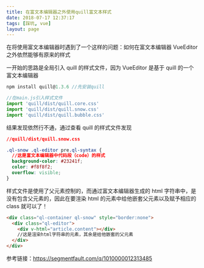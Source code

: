 ```yaml
---
title: 在富文本编辑器之外使用quill富文本样式
date: 2018-07-17 12:37:17
tags: [踩坑, vue]
layout: page
---
```


在将使用富文本编辑器时遇到了一个这样的问题：如何在富文本编辑器 VueEditor 之外依然能够有原来的样式

一开始的思路是全局引入 quill 的样式文件，因为 VueEditor 是基于 quill 的一个富文本编辑器

<!-- more -->

```js
npm install quill@1.3.6 //先安装quill

//在main.js引入样式文件
import 'quill/dist/quill.core.css'
import 'quill/dist/quill.snow.css'
import 'quill/dist/quill.bubble.css'

```

结果发现依然行不通，通过查看 quill 的样式文件发现

```css
//quill/dist/quill.snow.css

.ql-snow .ql-editor pre.ql-syntax {
  //这是富文本编辑器中代码段（code）的样式
  background-color: #23241f;
  color: #f8f8f2;
  overflow: visible;
}
```

样式文件是使用了父元素控制的，而通过富文本编辑器生成的 html 字符串中，是没有包含父元素的，因此在要渲染 html 的元素中给他嵌套父元素以及赋予相应的 class 就可以了！

```html
<div class="ql-container ql-snow" style="border:none">
  <div class="ql-editor">
    <div v-html="article.content"></div>
    //这是渲染html字符串的元素，其余是给他嵌套的父元素
  </div>
</div>
```

参考链接：https://segmentfault.com/q/1010000012313485
